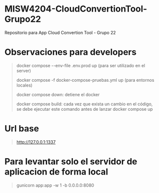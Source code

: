 # MISW4204-CloudConvertionTool-Grupo22
Repositorio para App Cloud Convertion Tool - Grupo 22

# Observaciones para developers
> docker compose --env-file .env.prod up (para ser utilizado en el server)
>
> docker compose -f docker-compose-pruebas.yml up (para entornos locales)
>
> docker compose down: detiene el docker
>
> docker compose build: cada vez que exista un cambio en el código, se debe ejecutar este comando antes de lanzar docker compose up

# Url base
> http://127.0.0.1:1337

# Para levantar solo el servidor de aplicacion de forma local
> gunicorn app:app -w 1 -b 0.0.0.0:8080
